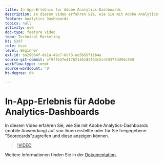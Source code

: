 ```yaml
---
title: In-App-Erlebnis für Adobe Analytics-Dashboards
description: In diesem Video erfahren Sie, wie Sie mit Adobe Analytics-Dashboards (mobile Anwendung) auf von Ihnen erstellte oder für Sie freigegebene "Scorecards"zugreifen und diese anzeigen können.
feature: Analytics Dashboards
topics: null
activity: use
doc-type: feature video
team: Technical Marketing
kt: 5287
role: User
level: Beginner
exl-id: ba29664f-da1a-49c7-8c73-ae5b65f11b4a
source-git-commit: ef9ffb37e417621462d1f63c5cd39377dd94c800
workflow-type: tm+mt
source-wordcount: '0'
ht-degree: 0%

---
```


# In-App-Erlebnis für Adobe Analytics-Dashboards

In diesem Video erfahren Sie, wie Sie mit Adobe Analytics-Dashboards (mobile Anwendung) auf von Ihnen erstellte oder für Sie freigegebene &quot;Scorecards&quot;zugreifen und diese anzeigen können.

>[!VIDEO](https://video.tv.adobe.com/v/34545/?quality=12)

Weitere Informationen finden Sie in der [Dokumentation](https://experienceleague.adobe.com/docs/analytics/analyze/mobapp/home.html?lang=en).
